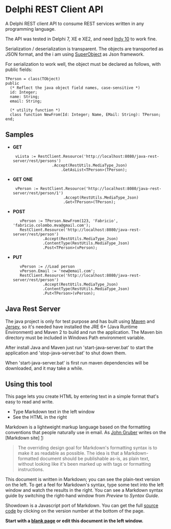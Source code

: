 Delphi REST Client API
======================

A Delphi REST client API to consume REST services written in any programming language.

The API was tested in Delphi 7, XE e XE2, and need [Indy 10](http://www.indyproject.org/index.en.aspx) to work fine.

Serialization / deserialization is transparent. The objects are transported as JSON format, and the i am using [SuperObject](http://code.google.com/p/superobject/) as Json framework.

For serialization to work well, the object must be declared as follows, with public fields:
     
    TPerson = class(TObject)
    public 
      (* Reflect the java object field names, case-sensitive *)
      id: Integer;
      name: String;
      email: String;

      (* utility function *)
      class function NewFrom(Id: Integer; Name, EMail: String): TPerson;
    end;

Samples
----------------

 - **GET**

		vLista := RestClient.Resource('http://localhost:8080/java-rest-server/rest/persons')
                        .Accept(RestUtils.MediaType_Json)
		                    .GetAsList<TPerson>(TPerson);

 - **GET ONE**

	    vPerson := RestClient.Resource('http://localhost:8080/java-rest-server/rest/person/1')
		                     .Accept(RestUtils.MediaType_Json)
		                     .Get<TPerson>(TPerson);

 - **POST**

          vPerson := TPerson.NewFrom(123, 'Fabricio', 'fabricio.colombo.mva@gmail.com');
          RestClient.Resource('http://localhost:8080/java-rest-server/rest/person')
                    .Accept(RestUtils.MediaType_Json)
                    .ContentType(RestUtils.MediaType_Json)
                    .Post<TPerson>(vPerson);
		
 - **PUT**

          vPerson := //Load person
          vPerson.Email := 'new@email.com';
          RestClient.Resource('http://localhost:8080/java-rest-server/rest/person')
                    .Accept(RestUtils.MediaType_Json)
                    .ContentType(RestUtils.MediaType_Json)
                    .Put<TPerson>(vPerson);
									 
Java Rest Server
----------------
	
The java project is only for test purpose and has built using [Maven](http://maven.apache.org) and [Jersey](http://jersey.java.net), so it's needed have installed the JRE 6+ (Java Runtime Environment) and Maven 2 to build and run the application. The Maven bin directory must be included in Windows Path environment variable.

After install Java and Maven just run 'start-java-server.bat' to start the application and 'stop-java-server.bat' to shut down them.
	
When 'start-java-server.bat' is first run maven dependencies will be downloaded, and it may take a while.




Using this tool
---------------

This page lets you create HTML by entering text in a simple format that's easy to read and write.

  - Type Markdown text in the left window
  - See the HTML in the right

Markdown is a lightweight markup language based on the formatting conventions that people naturally use in email.  As [John Gruber] writes on the [Markdown site] [1]:

> The overriding design goal for Markdown's
> formatting syntax is to make it as readable 
> as possible. The idea is that a
> Markdown-formatted document should be
> publishable as-is, as plain text, without
> looking like it's been marked up with tags
> or formatting instructions.

This document is written in Markdown; you can see the plain-text version on the left.  To get a feel for Markdown's syntax, type some text into the left window and watch the results in the right.  You can see a Markdown syntax guide by switching the right-hand window from *Preview* to *Syntax Guide*.

Showdown is a Javascript port of Markdown.  You can get the full [source code] by clicking on the version number at the bottom of the page.

**Start with a [blank page] or edit this document in the left window.**

  [john gruber]: http://daringfireball.net/
  [1]: http://daringfireball.net/projects/markdown/
  [source code]: http://www.attacklab.net/showdown-v0.9.zip
  [blank page]: ?blank=1 "Clear all text"